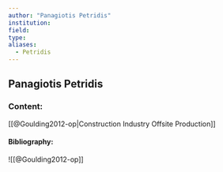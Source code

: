 ```yaml
---
author: "Panagiotis Petridis"
institution:
field:
type:
aliases:
  - Petridis
---
```


## Panagiotis Petridis

### Content:
[[@Goulding2012-op|Construction Industry Offsite Production]]

#### Bibliography:

![[@Goulding2012-op]]